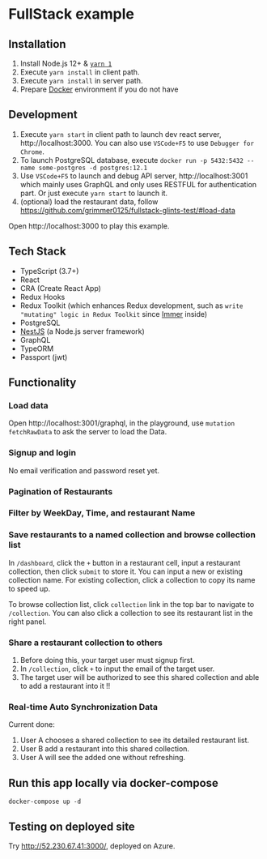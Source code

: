 # FullStack example

## Installation

1. Install Node.js 12+ & [`yarn 1`](https://classic.yarnpkg.com/lang/en/)
2. Execute `yarn install` in client path.
3. Execute `yarn install` in server path.
4. Prepare [Docker](https://docs.docker.com/get-docker/) environment if you do not have

## Development

1. Execute `yarn start` in client path to launch dev react server, http://localhost:3000. You can also use `VSCode+F5` to use `Debugger for Chrome`.
2. To launch PostgreSQL database, execute `docker run -p 5432:5432 --name some-postgres -d postgres:12.1`
3. Use `VSCode+F5` to launch and debug API server, http://localhost:3001 which mainly uses GraphQL and only uses RESTFUL for authentication part. Or just execute `yarn start` to launch it.
4. (optional) load the restaurant data, follow https://github.com/grimmer0125/fullstack-glints-test/#load-data

Open http://localhost:3000 to play this example.

## Tech Stack

- TypeScript (3.7+)
- React
- CRA (Create React App)
- Redux Hooks
- Redux Toolkit (which enhances Redux development, such as `write "mutating" logic in Redux Toolkit` since [Immer](https://immerjs.github.io/immer/docs/introduction) inside)
- PostgreSQL
- [NestJS](https://nestjs.com/) (a Node.js server framework)
- GraphQL
- TypeORM
- Passport (jwt)

## Functionality

### Load data

Open http://localhost:3001/graphql, in the playground, use `mutation fetchRawData` to ask the server to load the Data.

### Signup and login

No email verification and password reset yet.

### Pagination of Restaurants

### Filter by WeekDay, Time, and restaurant Name

### Save restaurants to a named collection and browse collection list

In `/dashboard`, click the `+` button in a restaurant cell, input a restaurant collection, then click `submit` to store it. You can input a new or existing collection name. For existing collection, click a collection to copy its name to speed up.

To browse collection list, click `collection` link in the top bar to navigate to `/collection`. You can also click a collection to see its restaurant list in the right panel.

### Share a restaurant collection to others

1. Before doing this, your target user must signup first.
2. In `/collection`, click `+` to input the email of the target user.
3. The target user will be authorized to see this shared collection and able to add a restaurant into it !!

### Real-time Auto Synchronization Data

Current done:

1. User A chooses a shared collection to see its detailed restaurant list.
2. User B add a restaurant into this shared collection.
3. User A will see the added one without refreshing.

## Run this app locally via docker-compose

`docker-compose up -d`

## Testing on deployed site

Try http://52.230.67.41:3000/, deployed on Azure.
